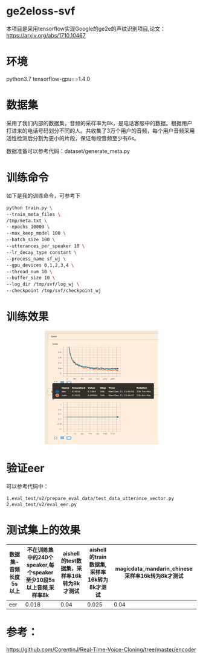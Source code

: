 # ge2eloss-svf
本项目是采用tensorflow实现Google的ge2e的声纹识别项目,论文：https://arxiv.org/abs/1710.10467

# 环境
python3.7
tensorflow-gpu==1.4.0

# 数据集
采用了我们内部的数据集，音频的采样率为8k，是电话客服中的数据。根据用户打进来的电话号码划分不同的人。共收集了3万个用户的音频，每个用户音频采用活性检测后分割为更小的片段，保证每段音频至少有6s。

数据准备可以参考代码：dataset/generate_meta.py

# 训练命令

如下是我的训练命令，可参考下
```bash
python train.py \
--train_meta_files \
/tmp/meta.txt \
--epochs 10000 \
--max_keep_model 100 \
--batch_size 100 \
--utterances_per_speaker 10 \
--lr_decay_type constant \
--process_name sf_wj \
--gpu_devices 0,1,2,3,4 \
--thread_num 10 \
--buffer_size 10 \
--log_dir /tmp/svf/log_wj \
--checkpoint /tmp/svf/checkpoint_wj
```
# 训练效果
<div align=center>
  <img src="https://github.com/aijianiula0601/ge2eloss-svf/blob/master/imgs/ge2e_train.jpg"  alt="训练展示" width = "300" height = "300" />
</div>

# 验证eer

可以参考代码中：
```
1.eval_test/v2/prepare_eval_data/test_data_utterance_vector.py
2.eval_test/v2/eval_eer.py
```

# 测试集上的效果

| 数据集-音频长度5s以上 | 不在训练集中的240个speaker,每个speaker至少10段5s以上音频,采样率8k | aishell的test数据集，采样率16k转为8k才测试 | aishell的train数据集,采样率16k转为8k才测试 | magicdata_mandarin_chinese采样率16k转为8k才测试 |
| ------ | ------ | ------ | ------ | ------ |
| eer | 0.018 | 0.04 | 0.025 | 0.04 |

# 参考：
https://github.com/CorentinJ/Real-Time-Voice-Cloning/tree/master/encoder
